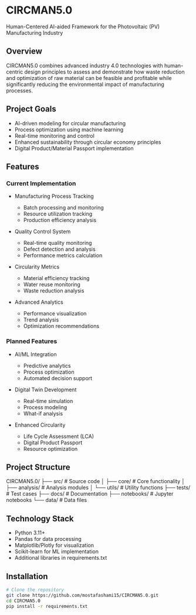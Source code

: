 # CIRCMAN5.0

Human-Centered AI-aided Framework for the Photovoltaic (PV) Manufacturing Industry

## Overview
CIRCMAN5.0 combines advanced industry 4.0 technologies with human-centric design principles to assess and demonstrate how waste reduction and optimization of raw material can be feasible and profitable while significantly reducing the environmental impact of manufacturing processes.

## Project Goals
- AI-driven modeling for circular manufacturing
- Process optimization using machine learning
- Real-time monitoring and control
- Enhanced sustainability through circular economy principles
- Digital Product/Material Passport implementation

## Features

### Current Implementation
- Manufacturing Process Tracking
  * Batch processing and monitoring
  * Resource utilization tracking
  * Production efficiency analysis
  
- Quality Control System
  * Real-time quality monitoring
  * Defect detection and analysis
  * Performance metrics calculation
  
- Circularity Metrics
  * Material efficiency tracking
  * Water reuse monitoring
  * Waste reduction analysis
  
- Advanced Analytics
  * Performance visualization
  * Trend analysis
  * Optimization recommendations

### Planned Features
- AI/ML Integration
  * Predictive analytics
  * Process optimization
  * Automated decision support
  
- Digital Twin Development
  * Real-time simulation
  * Process modeling
  * What-if analysis
  
- Enhanced Circularity
  * Life Cycle Assessment (LCA)
  * Digital Product Passport
  * Resource optimization

## Project Structure
CIRCMAN5.0/
├── src/              # Source code
│   ├── core/         # Core functionality
│   ├── analysis/     # Analysis modules
│   └── utils/        # Utility functions
├── tests/            # Test cases
├── docs/             # Documentation
├── notebooks/        # Jupyter notebooks
└── data/            # Data files

## Technology Stack
- Python 3.11+
- Pandas for data processing
- Matplotlib/Plotly for visualization
- Scikit-learn for ML implementation
- Additional libraries in requirements.txt

## Installation
```bash
# Clone the repository
git clone https://github.com/mostafashami15/CIRCMAN5.0.git
cd CIRCMAN5.0
pip install -r requirements.txt
